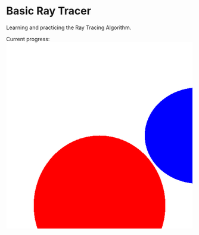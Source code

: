 # Basic Ray Tracer

Learning and practicing the Ray Tracing Algorithm.

Current progress:<br>
![](res/res.png "Current Progress")
